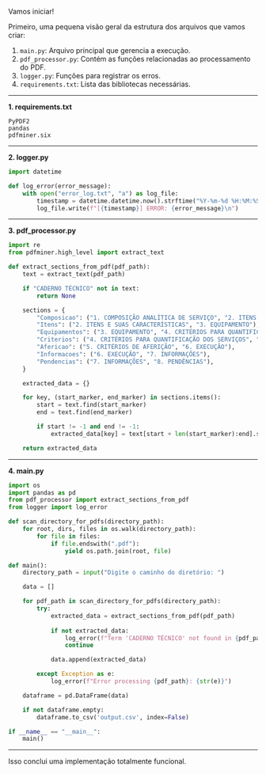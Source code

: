 Vamos iniciar!

Primeiro, uma pequena visão geral da estrutura dos arquivos que vamos criar:

1. `main.py`: Arquivo principal que gerencia a execução.
2. `pdf_processor.py`: Contém as funções relacionadas ao processamento do PDF.
3. `logger.py`: Funções para registrar os erros.
4. `requirements.txt`: Lista das bibliotecas necessárias.

---

**1. requirements.txt**

```
PyPDF2
pandas
pdfminer.six
```

---

**2. logger.py**

```python
import datetime

def log_error(error_message):
    with open("error_log.txt", "a") as log_file:
        timestamp = datetime.datetime.now().strftime("%Y-%m-%d %H:%M:%S")
        log_file.write(f"[{timestamp}] ERROR: {error_message}\n")
```

---

**3. pdf_processor.py**

```python
import re
from pdfminer.high_level import extract_text

def extract_sections_from_pdf(pdf_path):
    text = extract_text(pdf_path)

    if "CADERNO TÉCNICO" not in text:
        return None

    sections = {
        "Composicao": ("1. COMPOSIÇÃO ANALÍTICA DE SERVIÇO", "2. ITENS E SUAS CARACTERÍSTICAS"),
        "Itens": ("2. ITENS E SUAS CARACTERÍSTICAS", "3. EQUIPAMENTO"),
        "Equipamentos": ("3. EQUIPAMENTO", "4. CRITÉRIOS PARA QUANTIFICAÇÃO DOS SERVIÇOS"),
        "Criterios": ("4. CRITÉRIOS PARA QUANTIFICAÇÃO DOS SERVIÇOS", "5. CRITÉRIOS DE AFERIÇÃO"),
        "Afericao": ("5. CRITÉRIOS DE AFERIÇÃO", "6. EXECUÇÃO"),
        "Informacoes": ("6. EXECUÇÃO", "7. INFORMAÇÕES"),
        "Pendencias": ("7. INFORMAÇÕES", "8. PENDÊNCIAS"),
    }

    extracted_data = {}

    for key, (start_marker, end_marker) in sections.items():
        start = text.find(start_marker)
        end = text.find(end_marker)

        if start != -1 and end != -1:
            extracted_data[key] = text[start + len(start_marker):end].strip()

    return extracted_data
```

---

**4. main.py**

```python
import os
import pandas as pd
from pdf_processor import extract_sections_from_pdf
from logger import log_error

def scan_directory_for_pdfs(directory_path):
    for root, dirs, files in os.walk(directory_path):
        for file in files:
            if file.endswith(".pdf"):
                yield os.path.join(root, file)

def main():
    directory_path = input("Digite o caminho do diretório: ")

    data = []

    for pdf_path in scan_directory_for_pdfs(directory_path):
        try:
            extracted_data = extract_sections_from_pdf(pdf_path)
            
            if not extracted_data:
                log_error(f"Term 'CADERNO TÉCNICO' not found in {pdf_path}.")
                continue

            data.append(extracted_data)

        except Exception as e:
            log_error(f"Error processing {pdf_path}: {str(e)}")

    dataframe = pd.DataFrame(data)

    if not dataframe.empty:
        dataframe.to_csv('output.csv', index=False)

if __name__ == "__main__":
    main()
```

---

Isso conclui uma implementação totalmente funcional.